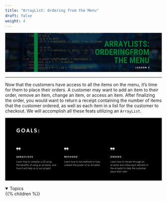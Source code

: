 ```yaml
---
title: "ArrayList: Ordering from the Menu"
draft: false
weight: 4
---
```

<link rel="stylesheet" href="../style.css">

![image](../img/listhead.png)
<hr>

Now that the customers have access to all the items on the menu, it’s time for them to place their orders. A customer may want to add an item to their order, remove an item, change an item, or access an item. After finalizing the order, you would want to return a receipt containing the number of items that the customer ordered, as well as each item in a list for the customer to checkout. We will accomplish all these feats utilizing an `ArrayList`.

![image](../img/listgoals.png)

<details open>
<summary>Topics</summary>
{{% children %}}
</details>